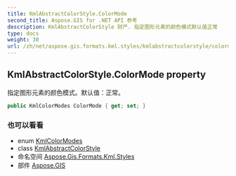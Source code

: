 ```yaml
---
title: KmlAbstractColorStyle.ColorMode
second_title: Aspose.GIS for .NET API 参考
description: KmlAbstractColorStyle 财产. 指定图形元素的颜色模式默认值正常
type: docs
weight: 30
url: /zh/net/aspose.gis.formats.kml.styles/kmlabstractcolorstyle/colormode/
---
```

## KmlAbstractColorStyle.ColorMode property

指定图形元素的颜色模式。默认值：正常。

```csharp
public KmlColorModes ColorMode { get; set; }
```

### 也可以看看

* enum [KmlColorModes](../../kmlcolormodes/)
* class [KmlAbstractColorStyle](../)
* 命名空间 [Aspose.Gis.Formats.Kml.Styles](../../kmlabstractcolorstyle/)
* 部件 [Aspose.GIS](../../../)


